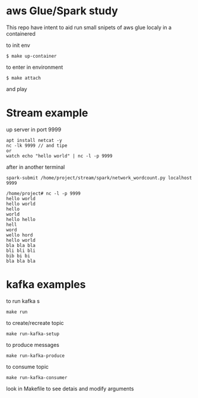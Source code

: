 aws Glue/Spark study
===
This repo have intent to aid run small snipets of aws glue localy in a containered

to init env
```shell
$ make up-container
```

to enter in environment
```shell
$ make attach
```

and play



# Stream example

up server in port 9999
```
apt install netcat -y
nc -lk 9999 // and tipe
or
watch echo "hello world" | nc -l -p 9999
```

after in another terminal
```
spark-submit /home/project/stream/spark/network_wordcount.py localhost 9999
```

```
/home/project# nc -l -p 9999
hello world
hello world
hello
world
hello hello
hell
word
wello hord
hello world
bla bla bla
bli bli bli
bib bi bi
bla bla bla
```

# kafka examples
to run kafka s
```shell
make run
```

to create/recreate topic
```shell
make run-kafka-setup
```

to produce messages
```shell
make run-kafka-produce
```

to consume topic
```shell
make run-kafka-consumer
```

look in Makefile to see detais and modify arguments

